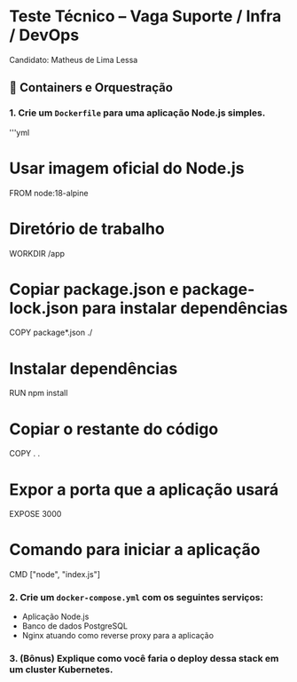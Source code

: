 # Teste Técnico – Vaga Suporte / Infra / DevOps
Candidato: Matheus de Lima Lessa

## 🐳 Containers e Orquestração

### 1. Crie um `Dockerfile` para uma aplicação Node.js simples.
'''yml
# Usar imagem oficial do Node.js
FROM node:18-alpine

# Diretório de trabalho
WORKDIR /app

# Copiar package.json e package-lock.json para instalar dependências
COPY package*.json ./

# Instalar dependências
RUN npm install

# Copiar o restante do código
COPY . .

# Expor a porta que a aplicação usará
EXPOSE 3000

# Comando para iniciar a aplicação
CMD ["node", "index.js"]

### 2. Crie um `docker-compose.yml` com os seguintes serviços:

- Aplicação Node.js
- Banco de dados PostgreSQL
- Nginx atuando como reverse proxy para a aplicação

### 3. (Bônus) Explique como você faria o deploy dessa stack em um cluster Kubernetes.
